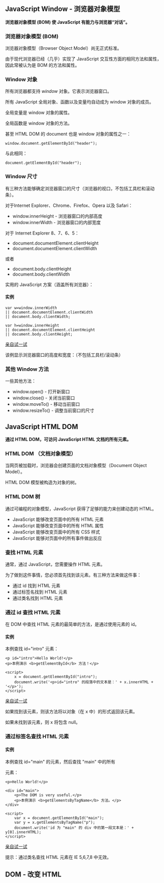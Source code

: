 ## JavaScript Window - 浏览器对象模型

**浏览器对象模型 (BOM) 使 JavaScript 有能力与浏览器“对话”。**

### 浏览器对象模型 (BOM)

浏览器对象模型（Browser Object Model）尚无正式标准。

由于现代浏览器已经（几乎）实现了 JavaScript 交互性方面的相同方法和属性，因此常被认为是 BOM 的方法和属性。

### Window 对象

所有浏览器都支持 *window* 对象。它表示浏览器窗口。

所有 JavaScript 全局对象、函数以及变量均自动成为 window 对象的成员。

全局变量是 window 对象的属性。

全局函数是 window 对象的方法。

甚至 HTML DOM 的 document 也是 window 对象的属性之一：

```
window.document.getElementById("header");
```

与此相同：

```
document.getElementById("header");
```

### Window 尺寸

有三种方法能够确定浏览器窗口的尺寸（浏览器的视口，不包括工具栏和滚动条）。

对于Internet Explorer、Chrome、Firefox、Opera 以及 Safari：

- window.innerHeight - 浏览器窗口的内部高度
- window.innerWidth - 浏览器窗口的内部宽度

对于 Internet Explorer 8、7、6、5：

- document.documentElement.clientHeight
- document.documentElement.clientWidth

或者

- document.body.clientHeight
- document.body.clientWidth

实用的 JavaScript 方案（涵盖所有浏览器）：

#### 实例

```
var w=window.innerWidth
|| document.documentElement.clientWidth
|| document.body.clientWidth;

var h=window.innerHeight
|| document.documentElement.clientHeight
|| document.body.clientHeight;
```

[亲自试一试](http://www.w3school.com.cn/tiy/t.asp?f=js_window_innerwidth_innerheight)

该例显示浏览器窗口的高度和宽度：（不包括工具栏/滚动条）

### 其他 Window 方法

一些其他方法：

- window.open() - 打开新窗口
- window.close() - 关闭当前窗口
- window.moveTo() - 移动当前窗口
- window.resizeTo() - 调整当前窗口的尺寸









## JavaScript HTML DOM

**通过 HTML DOM，可访问 JavaScript HTML 文档的所有元素。**

### HTML DOM （文档对象模型）

当网页被加载时，浏览器会创建页面的文档对象模型（Document Object Model）。

HTML DOM 模型被构造为对象的树。

### HTML DOM 树

通过可编程的对象模型，JavaScript 获得了足够的能力来创建动态的 HTML。

- JavaScript 能够改变页面中的所有 HTML 元素
- JavaScript 能够改变页面中的所有 HTML 属性
- JavaScript 能够改变页面中的所有 CSS 样式
- JavaScript 能够对页面中的所有事件做出反应

### 查找 HTML 元素

通常，通过 JavaScript，您需要操作 HTML 元素。

为了做到这件事情，您必须首先找到该元素。有三种方法来做这件事：

- 通过 id 找到 HTML 元素
- 通过标签名找到 HTML 元素
- 通过类名找到 HTML 元素

### 通过 id 查找 HTML 元素

在 DOM 中查找 HTML 元素的最简单的方法，是通过使用元素的 id。

#### 实例

本例查找 id="intro" 元素：

```
<p id="intro">Hello World!</p>
<p>本例演示 <b>getElementById</b> 方法！</p>

<script>
    x = document.getElementById("intro");
    document.write('<p>id="intro" 的段落中的文本是：' + x.innerHTML + '</p>');
</script>
```

[亲自试一试](http://www.w3school.com.cn/tiy/t.asp?f=js_dom_getelementbyid)

如果找到该元素，则该方法将以对象（在 x 中）的形式返回该元素。

如果未找到该元素，则 x 将包含 null。

### 通过标签名查找 HTML 元素

#### 实例

本例查找 id="main" 的元素，然后查找 "main" 中的所有 <p> 元素：

```
<p>Hello World!</p>

<div id="main">
    <p>The DOM is very useful.</p>
    <p>本例演示 <b>getElementsByTagName</b> 方法。</p>
</div>

<script>
    var x = document.getElementById("main");
    var y = x.getElementsByTagName("p");
    document.write('id 为 "main" 的 div 中的第一段文本是：' + y[0].innerHTML);
</script>
```

[亲自试一试](http://www.w3school.com.cn/tiy/t.asp?f=js_dom_getelementsbytagname)

提示：通过类名查找 HTML 元素在 IE 5,6,7,8 中无效。

## DOM - 改变 HTML

